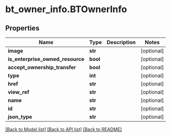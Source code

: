 # bt_owner_info.BTOwnerInfo

## Properties
Name | Type | Description | Notes
------------ | ------------- | ------------- | -------------
**image** | **str** |  | [optional] 
**is_enterprise_owned_resource** | **bool** |  | [optional] 
**accept_ownership_transfer** | **bool** |  | [optional] 
**type** | **int** |  | [optional] 
**href** | **str** |  | [optional] 
**view_ref** | **str** |  | [optional] 
**name** | **str** |  | [optional] 
**id** | **str** |  | [optional] 
**json_type** | **str** |  | [optional] 

[[Back to Model list]](../README.md#documentation-for-models) [[Back to API list]](../README.md#documentation-for-api-endpoints) [[Back to README]](../README.md)


